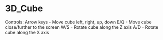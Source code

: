 # 3D_Cube
Controls:
Arrow keys - Move cube left, right, up, down
E/Q - Move cube close/further to the screen
W/S - Rotate cube along the Z axis
A/D - Rotate cube along the X axis
